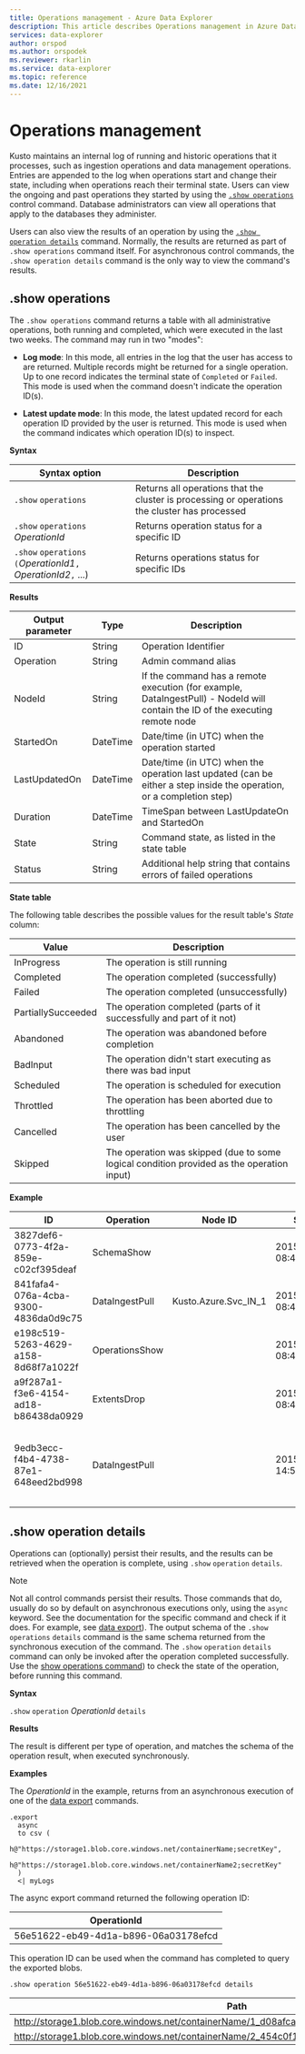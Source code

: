 ```yaml
---
title: Operations management - Azure Data Explorer
description: This article describes Operations management in Azure Data Explorer.
services: data-explorer
author: orspod
ms.author: orspodek
ms.reviewer: rkarlin
ms.service: data-explorer
ms.topic: reference
ms.date: 12/16/2021
---
```


# Operations management

Kusto maintains an internal log of running and historic operations that it processes, such as ingestion operations and data management operations. 
Entries are appended to the log when operations start and change their state, including when operations reach their terminal state. 
Users can view the ongoing and past operations they started by using the [`.show operations`](#show-operations) control command. 
Database administrators can view all operations that apply to the databases they administer.

Users can also view the results of an operation by using the [`.show operation details`](#show-operations)
command. Normally, the results are returned as part of `.show operations` command itself. For asynchronous
control commands, the `.show operation details` command is the only way to view the command's results.

## .show operations

The `.show operations` command returns a table with all administrative operations, both running and completed,
which were executed in the last two weeks. The command may run in two "modes":

* **Log mode**: In this mode, all entries in the log that the user has access to
  are returned. Multiple records might be returned for a single operation. Up to one record indicates the terminal state of `Completed` or `Failed`. This mode is used when the command doesn't indicate the operation ID(s).

* **Latest update mode**: In this mode, the latest updated record for each operation ID
  provided by the user is returned. This mode is used when the command indicates which operation ID(s) to inspect.

**Syntax**

|Syntax option|Description|
|---|---|
|`.show` `operations`              |Returns all operations that the cluster is processing or operations the cluster has processed|
|`.show` `operations` *OperationId*|Returns operation status for a specific ID|
|`.show` `operations` `(`*OperationId1*`,` *OperationId2*`,` ...)|Returns operations status for specific IDs|

**Results**

|Output parameter |Type |Description|
|---|---|---|
|ID |String |Operation Identifier|
|Operation |String |Admin command alias|
|NodeId |String |If the command has a remote execution (for example, DataIngestPull) - NodeId will contain the ID of the executing remote node|
|StartedOn |DateTime |Date/time (in UTC) when the operation started|
|LastUpdatedOn |DateTime |Date/time (in UTC) when the operation last updated (can be either a step inside the operation, or a completion step)|
|Duration |DateTime |TimeSpan between LastUpdateOn and StartedOn|
|State |String |Command state, as listed in the state table|
|Status |String |Additional help string that contains errors of failed operations|

**State table**

The following table describes the possible values for the result table's *State* column:

|Value             |Description|
|------------------|-----------|
|InProgress        |The operation is still running|
|Completed         |The operation completed (successfully)|
|Failed            |The operation completed (unsuccessfully)|
|PartiallySucceeded|The operation completed (parts of it successfully and part of it not)|
|Abandoned         |The operation was abandoned before completion|
|BadInput          |The operation didn't start executing as there was bad input|
|Scheduled         |The operation is scheduled for execution|
|Throttled         |The operation has been aborted due to throttling|
|Cancelled         |The operation has been cancelled by the user|
|Skipped           |The operation was skipped (due to some logical condition provided as the operation input)|

**Example**

|ID |Operation |Node ID |Started On |Last Updated On |Duration |State |Status |
|--|--|--|--|--|--|--|--|
|3827def6-0773-4f2a-859e-c02cf395deaf |SchemaShow | |2015-01-06 08:47:01.0000000 |2015-01-06 08:47:01.0000000 |0001-01-01 00:00:00.0000000 |Completed |
|841fafa4-076a-4cba-9300-4836da0d9c75 |DataIngestPull |Kusto.Azure.Svc_IN_1 |2015-01-06 08:47:02.0000000 |2015-01-06 08:48:19.0000000 |0001-01-01 00:01:17.0000000 |Completed |
|e198c519-5263-4629-a158-8d68f7a1022f |OperationsShow | |2015-01-06 08:47:18.0000000 |2015-01-06 08:47:18.0000000 |0001-01-01 00:00:00.0000000 |Completed |
|a9f287a1-f3e6-4154-ad18-b86438da0929 |ExtentsDrop | |2015-01-11 08:41:01.0000000 |0001-01-01 00:00:00.0000000 |0001-01-01 00:00:00.0000000 |InProgress |
|9edb3ecc-f4b4-4738-87e1-648eed2bd998 |DataIngestPull | |2015-01-10 14:57:41.0000000 |2015-01-10 14:57:41.0000000 |0001-01-01 00:00:00.0000000 |Failed |Collection was modified. Enumeration operation may not execute. |

## .show operation details

Operations can (optionally) persist their results, and the results can be retrieved when the operation is complete, using `.show` `operation` `details`.

> [!NOTE]
> Not all control commands persist their results. Those commands that do, usually do so by default on asynchronous executions only, using the `async` keyword. See the documentation for the specific command and check if it does. For example, see [data export](data-export/index.md)).
> The output schema of the `.show` `operations` `details` command is the same schema returned from the synchronous execution of the command.
> The `.show` `operation` `details` command can only be invoked after the operation completed successfully. Use the [show operations command](#show-operations)) to check the state of the operation, before running this command.

**Syntax**

`.show` `operation` *OperationId* `details`

**Results**

The result is different per type of operation, and matches the schema of the operation result, when executed synchronously.

**Examples**

The *OperationId* in the example, returns from an asynchronous execution of one
of the [data export](../management/data-export/index.md) commands.

```kusto 
.export 
  async 
  to csv ( 
    h@"https://storage1.blob.core.windows.net/containerName;secretKey", 
    h@"https://storage1.blob.core.windows.net/containerName2;secretKey" 
  ) 
  <| myLogs 
```

The async export command returned the following operation ID:

|OperationId|
|---|
|56e51622-eb49-4d1a-b896-06a03178efcd|

This operation ID can be used when the command has completed to query the exported blobs. 

```kusto
.show operation 56e51622-eb49-4d1a-b896-06a03178efcd details 
```

|Path|NumRecords |
|---|---|
|http://storage1.blob.core.windows.net/containerName/1_d08afcae2f044c1092b279412dcb571b.csv|10|
|http://storage1.blob.core.windows.net/containerName/2_454c0f1359e24795b6529da8a0101330.csv|15|
